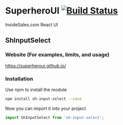 # SuperheroUI [![Build Status](https://travis-ci.org/SuperheroUI/shInputSelect.svg?branch=master)](https://travis-ci.org/SuperheroUI/shInputSelect)
InsideSales.com React UI

## ShInputSelect

### Website (For examples, limits, and usage)
https://superheroui.github.io/

### Installation
Use npm to install the module
```sh
npm install sh-input-select --save
```

Now you can import it into your project
```js
import ShInputSelect from 'sh-input-select';
```
